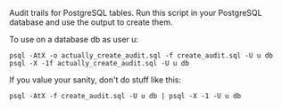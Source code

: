 Audit trails for PostgreSQL tables.  Run this script in your
PostgreSQL database and use the output to create them.

To use on a database db as user u:

    psql -AtX -o actually_create_audit.sql -f create_audit.sql -U u db
    psql -X -1f actually_create_audit.sql -U u db

If you value your sanity, don't do stuff like this:

    psql -AtX -f create_audit.sql -U u db | psql -X -1 -U u db
